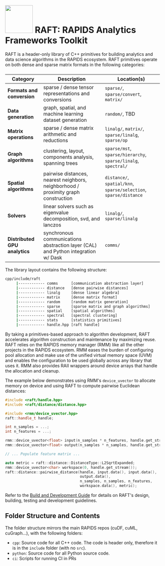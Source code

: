 # <div align="left"><img src="https://rapids.ai/assets/images/rapids_logo.png" width="90px"/>&nbsp;RAFT: RAPIDS Analytics Frameworks Toolkit</div>

RAFT is a header-only library of C++ primitives for building analytics and data science algorithms in the RAPIDS ecosystem. RAFT primitives operate on both dense and sparse matrix formats in the following categories:
##### 
| Category | Description | Location(s) |
| --- | --- | -- |
| **Formats and conversion** | sparse / dense tensor representations and conversions | `sparse/`, `sparse/convert`, `matrix/` |
| **Data generation** | graph, spatial, and machine learning dataset generation | `random/`, TBD |
| **Matrix operations** | sparse / dense matrix arithmetic and reductions | `linalg/`, `matrix/`, `sparse/linalg`, `sparse/op`|
| **Graph algorithms** | clustering, layout, components analysis, spanning trees | `sparse/mst`, `sparse/hierarchy`, `sparse/linalg`, `spectral/` |
| **Spatial algorithms** | pairwise distances, nearest neighbors, neighborhood / proximity graph construction | `distance/`, `spatial/knn`, `sparse/selection`, `sparse/distance` |
| **Solvers** | linear solvers such as eigenvalue decomposition, svd, and lanczos | `linalg/`, `sparse/linalg` |
| **Distributed GPU analytics** | synchronous communications abstraction layer (CAL) and Python integration w/ Dask | `comms/` |

The library layout contains the following structure:
```bash
cpp/include/raft
     |------------ comms      [communication abstraction layer]
     |------------ distance   [dense pairwise distances]
     |------------ linalg     [dense linear algebra]
     |------------ matrix     [dense matrix format]
     |------------ random     [random matrix generation]
     |------------ sparse     [sparse matrix and graph algorithms]
     |------------ spatial    [spatial algorithms]
     |------------ spectral   [spectral clustering]
     |------------ stats      [statistics primitives]
     |------------ handle.hpp [raft handle]
```

By taking a primitives-based approach to algorithm development, RAFT accelerates algorithm construction and maintenance 
by maximizing reuse. RAFT relies on the RAPIDS memory manager (RMM) like all the other projects in the RAPIDS ecosystem.
RMM eases the burden of configuring pool allocation and make use of the unified virtual memory space (UVM) and enables
the configuration to be used globally across any library that uses it. RMM also provides RAII wrappers around device 
arrays that handle the allocation and cleanup. 

The example below demonstrates using RMM's `device_uvector` to allocate memory on device and using RAFT to compute
pairwise Euclidean distances:
```c++
#include <raft/handle.hpp>
#include <raft/distance/distance.hpp>

#include <rmm/device_uvector.hpp>
raft::handle_t handle;

int n_samples = ...;
int n_features = ...;

rmm::device_uvector<float> input(n_samples * n_features, handle.get_stream());
rmm::device_uvector<float> output(n_samples * n_samples, handle.get_stream());

// ... Populate feature matrix ...

auto metric = raft::distance::DistanceType::L2SqrtExpanded;
rmm::device_uvector<char> workspace(0, handle.get_stream());
raft::distance::pairwise_distance(handle, input.data(), input.data(),
                                  output.data(),
                                  n_samples, n_samples, n_features,
                                  workspace.data(), metric);
```

Refer to the [Build and Development Guide](BUILD.md) for details on RAFT's design, building, testing and development guidelines.

## Folder Structure and Contents

The folder structure mirrors the main RAPIDS repos (cuDF, cuML, cuGraph...), with the following folders:

- `cpp`: Source code for all C++ code. The code is header only, therefore it is in the `include` folder (with no `src`).
- `python`: Source code for all Python source code.
- `ci`: Scripts for running CI in PRs


